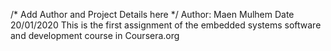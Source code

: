 /* Add Author and Project Details here */
Author: Maen Mulhem 
Date 20/01/2020
This is the first assignment of the embedded systems software and development course in Coursera.org
